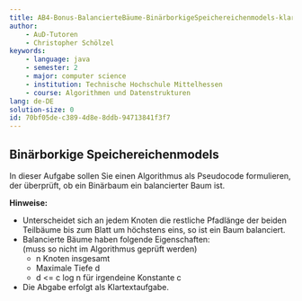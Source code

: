```yaml
---
title: AB4-Bonus-BalancierteBäume-BinärborkigeSpeichereichenmodels-klar
author:
    - AuD-Tutoren
    - Christopher Schölzel
keywords:
    - language: java
    - semester: 2
    - major: computer science
    - institution: Technische Hochschule Mittelhessen
    - course: Algorithmen und Datenstrukturen
lang: de-DE
solution-size: 0
id: 70bf05de-c389-4d8e-8ddb-94713841f3f7
---
```


## Binärborkige Speichereichenmodels

In dieser Aufgabe sollen Sie einen Algorithmus als Pseudocode formulieren, der überprüft, ob ein Binärbaum ein balancierter Baum ist.

**Hinweise:**

- Unterscheidet sich an jedem Knoten die restliche Pfadlänge der beiden Teilbäume bis zum Blatt um höchstens eins, so ist ein Baum balanciert.
- Balancierte Bäume haben folgende Eigenschaften:  
    (muss so nicht im Algorithmus geprüft werden)
    - n Knoten insgesamt
    - Maximale Tiefe d
    - d <= c log n für irgendeine Konstante c
- Die Abgabe erfolgt als Klartextaufgabe.